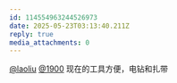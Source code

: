 ```yaml
---
id: 114554963244526973
date: 2025-05-23T03:13:40.211Z
reply: true
media_attachments: 0
---
```


[@laoliu](https://l22.org/@laoliu) [@1900](https://social.1900.live/@1900) 现在的工具方便，电钻和扎带

